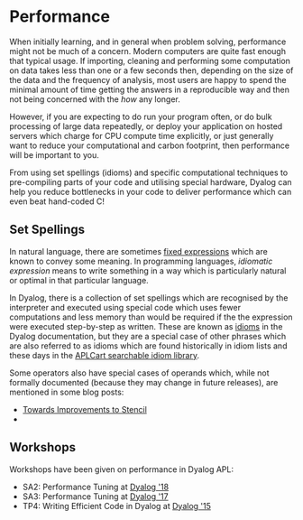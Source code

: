 # Performance
When initially learning, and in general when problem solving, performance might not be much of a concern. Modern computers are quite fast enough that typical usage. If importing, cleaning and performing some computation on data takes less than one or a few seconds then, depending on the size of the data and the frequency of analysis, most users are happy to spend the minimal amount of time getting the answers in a reproducible way and then not being concerned with the *how* any longer.

However, if you are expecting to do run your program often, or do bulk processing of large data repeatedly, or deploy your application on hosted servers which charge for CPU compute time explicitly, or just generally want to reduce your computational and carbon footprint, then performance will be important to you.

From using set spellings (idioms) and specific computational techniques to pre-compiling parts of your code and utilising special hardware, Dyalog can help you reduce bottlenecks in your code to deliver performance which can even beat hand-coded C!

## Set Spellings
In natural language, there are sometimes [fixed expressions](https://en.wikipedia.org/wiki/Phraseme) which are known to convey some meaning. In programming languages, *idiomatic expression* means to write something in a way which is particularly natural or optimal in that particular language.

In Dyalog, there is a collection of set spellings which are recognised by the interpreter and executed using special code which uses fewer computations and less memory than would be required if the the expression were executed step-by-step as written. These are known as [idioms](https://docs.dyalog.com/latest/CheatSheet%20-%20Idioms.pdf) in the Dyalog documentation, but they are a special case of other phrases which are also referred to as idioms which are found historically in idiom lists and these days in the [APLCart searchable idiom library](https://aplcart.info).

Some operators also have special cases of operands which, while not formally documented (because they may change in future releases), are mentioned in some blog posts:

- [Towards Improvements to Stencil](https://www.dyalog.com/blog/2020/06/towards-improvements-to-stencil/)
- 

## Workshops
Workshops have been given on performance in Dyalog APL:

- SA2: Performance Tuning at [Dyalog '18](https://www.dyalog.com/user-meetings/dyalog18.htm)
- SA3: Performance Tuning at [Dyalog '17](https://www.dyalog.com/user-meetings/dyalog17.htm)
- TP4: Writing Efficient Code in Dyalog at [Dyalog '15](https://www.dyalog.com/user-meetings/dyalog15.htm)